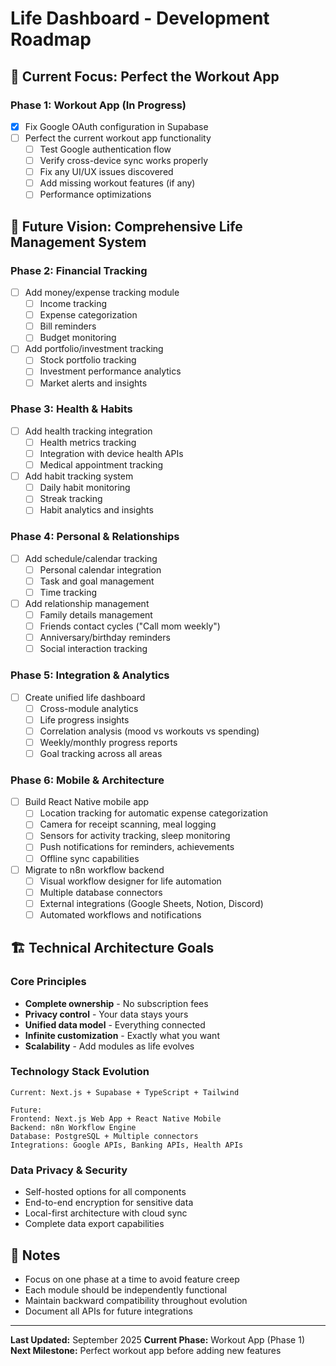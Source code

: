 # Life Dashboard - Development Roadmap

## 🎯 **Current Focus: Perfect the Workout App**

### **Phase 1: Workout App (In Progress)**
- [x] Fix Google OAuth configuration in Supabase
- [ ] Perfect the current workout app functionality
  - [ ] Test Google authentication flow
  - [ ] Verify cross-device sync works properly
  - [ ] Fix any UI/UX issues discovered
  - [ ] Add missing workout features (if any)
  - [ ] Performance optimizations

## 🚀 **Future Vision: Comprehensive Life Management System**

### **Phase 2: Financial Tracking**
- [ ] Add money/expense tracking module
  - [ ] Income tracking
  - [ ] Expense categorization
  - [ ] Bill reminders
  - [ ] Budget monitoring
- [ ] Add portfolio/investment tracking
  - [ ] Stock portfolio tracking
  - [ ] Investment performance analytics
  - [ ] Market alerts and insights

### **Phase 3: Health & Habits**
- [ ] Add health tracking integration
  - [ ] Health metrics tracking
  - [ ] Integration with device health APIs
  - [ ] Medical appointment tracking
- [ ] Add habit tracking system
  - [ ] Daily habit monitoring
  - [ ] Streak tracking
  - [ ] Habit analytics and insights

### **Phase 4: Personal & Relationships**
- [ ] Add schedule/calendar tracking
  - [ ] Personal calendar integration
  - [ ] Task and goal management
  - [ ] Time tracking
- [ ] Add relationship management
  - [ ] Family details management
  - [ ] Friends contact cycles ("Call mom weekly")
  - [ ] Anniversary/birthday reminders
  - [ ] Social interaction tracking

### **Phase 5: Integration & Analytics**
- [ ] Create unified life dashboard
  - [ ] Cross-module analytics
  - [ ] Life progress insights
  - [ ] Correlation analysis (mood vs workouts vs spending)
  - [ ] Weekly/monthly progress reports
  - [ ] Goal tracking across all areas

### **Phase 6: Mobile & Architecture**
- [ ] Build React Native mobile app
  - [ ] Location tracking for automatic expense categorization
  - [ ] Camera for receipt scanning, meal logging
  - [ ] Sensors for activity tracking, sleep monitoring
  - [ ] Push notifications for reminders, achievements
  - [ ] Offline sync capabilities
- [ ] Migrate to n8n workflow backend
  - [ ] Visual workflow designer for life automation
  - [ ] Multiple database connectors
  - [ ] External integrations (Google Sheets, Notion, Discord)
  - [ ] Automated workflows and notifications

## 🏗️ **Technical Architecture Goals**

### **Core Principles**
- **Complete ownership** - No subscription fees
- **Privacy control** - Your data stays yours
- **Unified data model** - Everything connected
- **Infinite customization** - Exactly what you want
- **Scalability** - Add modules as life evolves

### **Technology Stack Evolution**
```
Current: Next.js + Supabase + TypeScript + Tailwind

Future:
Frontend: Next.js Web App + React Native Mobile
Backend: n8n Workflow Engine
Database: PostgreSQL + Multiple connectors
Integrations: Google APIs, Banking APIs, Health APIs
```

### **Data Privacy & Security**
- Self-hosted options for all components
- End-to-end encryption for sensitive data
- Local-first architecture with cloud sync
- Complete data export capabilities

## 📝 **Notes**
- Focus on one phase at a time to avoid feature creep
- Each module should be independently functional
- Maintain backward compatibility throughout evolution
- Document all APIs for future integrations

---

**Last Updated:** September 2025
**Current Phase:** Workout App (Phase 1)
**Next Milestone:** Perfect workout app before adding new features